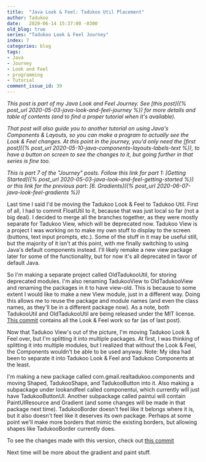 ```yaml
---
title:  "Java Look & Feel: Tadukoo Util Placement"
author: Tadukoo
date:   2020-06-14 15:37:00 -0300
old_blog: true
series: "Tadukoo Look & Feel Journey"
index: 7
categories: blog
tags: 
- Java
- Journey
- Look and Feel
- programming
- Tutorial
comment_issue_id: 39
---
```

*This post is part of my Java Look and Feel Journey. See [this post]({% post_url 2020-05-03-java-look-and-feel-journey %}) for more details and table of contents (and to find a proper tutorial when it's available).*

*That post will also guide you to another tutorial on using Java's Components & Layouts, so you can make a program to actually see the Look & Feel changes. At this point in the journey, you'd only need the 
[first post]({% post_url 2020-05-10-java-components-layouts-labels-text %}), to have a button on screen to see the changes to it, but going further in that series is fine too.*

*This is part 7 of the "Journey" posts. Follow this link for part 1: [Getting Started]({% post_url 2020-05-03-java-look-and-feel-getting-started %}) or this link for the previous part: 
[6. Gradients]({% post_url 2020-06-07-java-look-feel-gradients %})*

Last time I said I'd be moving the Tadukoo Look & Feel to Tadukoo Util. First of all, I had to commit FloatUtil to it, because that was just local so far (not a big deal). I decided to merge all the branches together, 
as they were mostly separate for Tadukoo View, which will be deprecated now. Tadukoo View is a project I was working on to make my own stuff to display to the screen (buttons, text input prompts, etc.). Some of the 
stuff in it may be useful still, but the majority of it isn't at this point, with me finally switching to using Java's default components instead. I'll likely remake a new view package later for some of the functionality, 
but for now it's all deprecated in favor of default Java.

So I'm making a separate project called OldTadukooUtil, for storing deprecated modules. I'm also renaming TadukooView to OldTadukooView and renaming the packages in it to have view-old. This is because to some extent I 
would like to make a new View module, just in a different way. Doing this allows me to reuse the package and module names (and even the class names, as they'll be in a different package now). As a note, both TadukooUtil 
and OldTadukooUtil are being released under the MIT license. [This commit](https://github.com/Tadukoo/TadukooUtil/commit/4539c5c7f893c1746fb76d550cfe757ae9a0d393) contains all the Look & Feel work so far (as of last post).

Now that Tadukoo View's out of the picture, I'm moving Tadukoo Look & Feel over, but I'm splitting it into multiple packages. At first, I was thinking of splitting it into multiple modules, but I realized that without the 
Look & Feel, the Components wouldn't be able to be used anyway. Note: My idea had been to separate it into Tadukoo Look & Feel and Tadukoo Components at the least.

I'm making a new package called com.gmail.realtadukoo.components and moving Shaped, TadukooShape, and TadukooButton into it. Also making a subpackage under lookandfeel called componentui, which currently will just have 
TadukooButtonUI. Another subpackage called paintui will contain PaintUIResource and Gradient (and some changes will be made in that package next time). TadukooBorder doesn't feel like it belongs where it is, but it also 
doesn't feel like it deserves its own package. Perhaps at some point we'll make more borders that mimic the existing borders, but allowing shapes like TadukooBorder currently does.

To see the changes made with this version, check out [this commit](https://github.com/Tadukoo/TadukooUtil/commit/4bd17838ce8d548e3022cc1e2a80caab1c724ced)

Next time will be more about the gradient and paint stuff.
